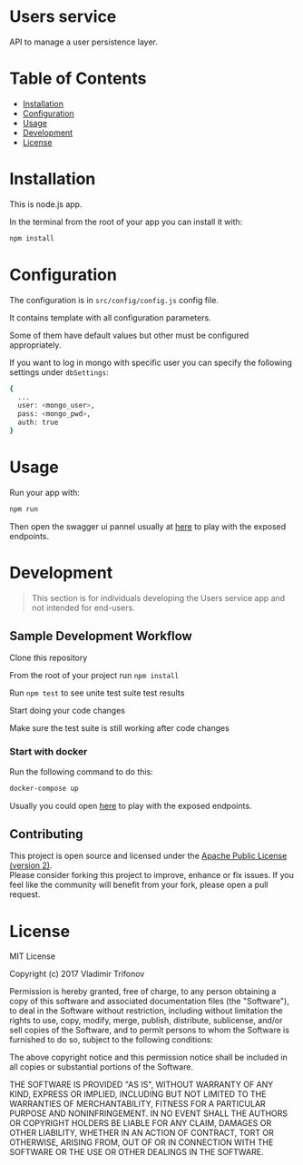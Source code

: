 # Users service

API to manage a user persistence layer.

# Table of Contents

- [Installation](#installation)
- [Configuration](#configuration)
- [Usage](#usage)
- [Development](#development)
- [License](#license)

# Installation
This is node.js app.

In the terminal from the root of your app you can install it with:

```sh 
npm install
```

# Configuration
The configuration is in `src/config/config.js` config file.

It contains template with all configuration parameters.

Some of them have default values but other must be configured appropriately.

If you want to log in mongo with specific user you can specify the following settings under `dbSettings`:
```sh
{
  ...
  user: <mongo_user>,
  pass: <mongo_pwd>,
  auth: true
}
```

# Usage
Run your app with:
```sh 
npm run
```

Then open the swagger ui pannel usually at [here](http://localhost:3000/swagger) to play with the exposed endpoints.

# Development
> This section is for individuals developing the Users service app and not intended for end-users.

## Sample Development Workflow

Clone this repository

From the root of your project run `npm install`

Run `npm test` to see unite test suite test results

Start doing your code changes

Make sure the test suite is still working after code changes

### Start with docker
Run the following command to do this:
```sh
docker-compose up
```

Usually you could open [here](http://localhost:3000/swagger) to play with the exposed endpoints.

## Contributing 

This project is open source and licensed under the [Apache Public License (version 2)](http://www.apache.org/licenses/LICENSE-2.0).  
Please consider forking this project to improve, enhance or fix issues. If you feel like the community will benefit from your fork, please open a pull request.

# License

MIT License

Copyright (c) 2017 Vladimir Trifonov

Permission is hereby granted, free of charge, to any person obtaining a copy of this software and associated documentation files (the "Software"), to deal
in the Software without restriction, including without limitation the rights to use, copy, modify, merge, publish, distribute, sublicense, and/or sell
copies of the Software, and to permit persons to whom the Software is furnished to do so, subject to the following conditions:

The above copyright notice and this permission notice shall be included in all
copies or substantial portions of the Software.

THE SOFTWARE IS PROVIDED "AS IS", WITHOUT WARRANTY OF ANY KIND, EXPRESS OR IMPLIED, INCLUDING BUT NOT LIMITED TO THE WARRANTIES OF MERCHANTABILITY,
FITNESS FOR A PARTICULAR PURPOSE AND NONINFRINGEMENT. IN NO EVENT SHALL THE AUTHORS OR COPYRIGHT HOLDERS BE LIABLE FOR ANY CLAIM, DAMAGES OR OTHER
LIABILITY, WHETHER IN AN ACTION OF CONTRACT, TORT OR OTHERWISE, ARISING FROM, OUT OF OR IN CONNECTION WITH THE SOFTWARE OR THE USE OR OTHER DEALINGS IN THE SOFTWARE.
